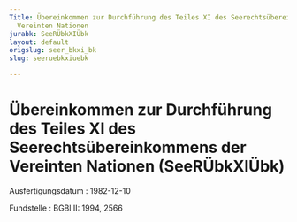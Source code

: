 ```yaml
---
Title: Übereinkommen zur Durchführung des Teiles XI des Seerechtsübereinkommens der
  Vereinten Nationen
jurabk: SeeRÜbkXIÜbk
layout: default
origslug: seer_bkxi_bk
slug: seeruebkxiuebk

---
```


# Übereinkommen zur Durchführung des Teiles XI des Seerechtsübereinkommens der Vereinten Nationen (SeeRÜbkXIÜbk)

Ausfertigungsdatum
:   1982-12-10

Fundstelle
:   BGBl II: 1994, 2566

